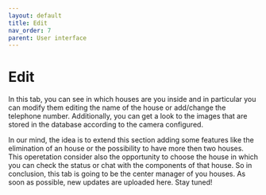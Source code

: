 ```yaml
---
layout: default
title: Edit
nav_order: 7
parent: User interface
---
```

#  Edit
In this tab, you can see in which houses are you inside and in particular you can modify them editing the name of the house or add/change the telephone number.
Additionally, you can get a look to the images that are stored in the database according to the camera configured.

In our mind, the idea is to extend this section adding some features like the elimination of an house or the possibility to have more then two houses.
This operetation consider also the opportunity to choose the house in which you can check the status or chat with the components of that house.
So in conclusion, this tab is going to be the center manager of you houses. As soon as possible, new updates are uploaded here. Stay tuned!

